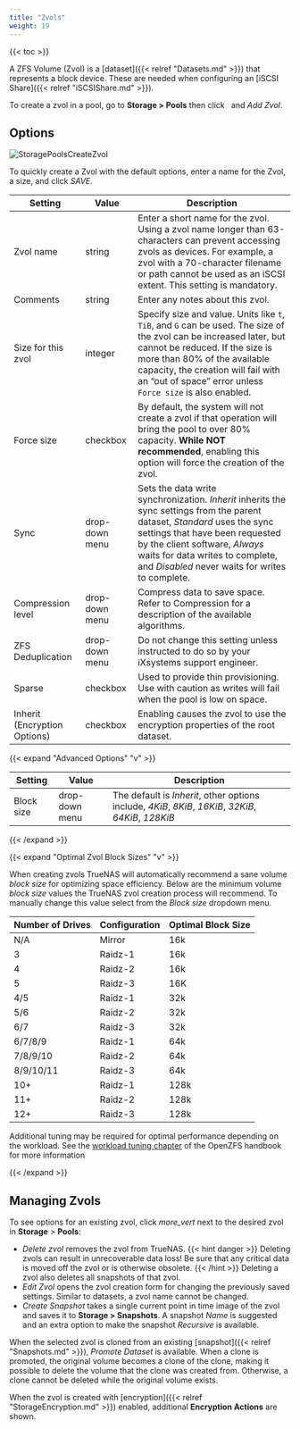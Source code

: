 ```yaml
---
title: "Zvols"
weight: 19
---
```


{{< toc >}}

A ZFS Volume (Zvol) is a [dataset]({{< relref "Datasets.md" >}}) that represents a block device.
These are needed when configuring an [iSCSI Share]({{< relref "iSCSIShare.md" >}}).

To create a zvol in a pool, go to **Storage > Pools** then click <i class="fa fa-ellipsis-v" aria-hidden="true" title="Options"></i>&nbsp; and *Add Zvol*.

## Options

![StoragePoolsCreateZvol](/images/CORE/12.0/StoragePoolsCreateZvol.jpg "Creating a new Zvol")

To quickly create a Zvol with the default options, enter a name for the Zvol, a size, and click *SAVE*.

| Setting | Value | Description |
|---------|-------|-------------|
| Zvol name | string | Enter a short name for the zvol. Using a zvol name longer than 63-characters can prevent accessing zvols as devices. For example, a zvol with a 70-character filename or path cannot be used as an iSCSI extent. This setting is mandatory. |
| Comments | string | Enter any notes about this zvol. |
| Size for this zvol | integer | Specify size and value. Units like `t`, `TiB`, and `G` can be used. The size of the zvol can be increased later, but cannot be reduced. If the size is more than 80% of the available capacity, the creation will fail with an “out of space” error unless `Force size` is also enabled. |
| Force size | checkbox | By default, the system will not create a zvol if that operation will bring the pool to over 80% capacity. **While NOT recommended**, enabling this option will force the creation of the zvol. |
| Sync | drop-down menu | Sets the data write synchronization. *Inherit* inherits the sync settings from the parent dataset, *Standard* uses the sync settings that have been requested by the client software, *Always* waits for data writes to complete, and *Disabled* never waits for writes to complete. |
| Compression level  | drop-down menu | Compress data to save space. Refer to Compression for a description of the available algorithms. |
| ZFS Deduplication | drop-down menu | Do not change this setting unless instructed to do so by your iXsystems support engineer. |
| Sparse | checkbox | Used to provide thin provisioning. Use with caution as writes will fail when the pool is low on space. |
| Inherit (Encryption Options) | checkbox | Enabling causes the zvol to use the encryption properties of the root dataset. |

{{< expand "Advanced Options" "v" >}}

| Setting | Value | Description |
|---------|-------|-------------|
| Block size | drop-down menu | The default is *Inherit*, other options include, *4KiB*, *8KiB*, *16KiB*, *32KiB*, *64KiB*, *128KiB* |

{{< /expand >}}

{{< expand "Optimal Zvol Block Sizes" "v" >}}

When creating zvols TrueNAS will automatically recommend a sane volume *block size* for optimizing space efficiency.  Below are the minimum volume *block size* values the TrueNAS zvol creation process will recommend. To manually change this value select from the *Block size* dropdown menu. 

| Number of Drives | Configuration | Optimal Block Size | 
|---------------|-------|-------|
|N/A|Mirror|16k
|3|Raidz-1|16k|
|4|Raidz-2|16k|
|5|Raidz-3|16K|
|4/5|Raidz-1|32k|
|5/6|Raidz-2|32k|
|6/7|Raidz-3|32k|
|6/7/8/9|Raidz-1|64k|
|7/8/9/10|Raidz-2|64k|
|8/9/10/11|Raidz-3|64k|
|10+|Raidz-1|128k|
|11+|Raidz-2|128k|
|12+|Raidz-3|128k|

Additional tuning may be required for optimal performance depending on the workload.  See the [workload tuning chapter](https://openzfs.github.io/openzfs-docs/Performance%20and%20Tuning/Workload%20Tuning.html) of the OpenZFS handbook for more information

{{< /expand >}}

## Managing Zvols

To see options for an existing zvol, click <i class="material-icons" aria-hidden="true" title="Options">more_vert</i> next to the desired zvol in **Storage** > **Pools**:

* *Delete zvol* removes the zvol from TrueNAS.
  {{< hint danger >}}
  Deleting zvols can result in unrecoverable data loss!
  Be sure that any critical data is moved off the zvol or is otherwise obsolete.
  {{< /hint >}}
  Deleting a zvol also deletes all snapshots of that zvol.
* *Edit Zvol* opens the zvol creation form for changing the previously saved settings.
  Similar to datasets, a zvol name cannot be changed.
* *Create Snapshot* takes a single current point in time image of the zvol and saves it to **Storage > Snapshots**.
  A snapshot *Name* is suggested and an extra option to make the snapshot *Recursive* is available.

When the selected zvol is cloned from an existing [snapshot]({{< relref "Snapshots.md" >}}), *Promote Dataset* is available.
When a clone is promoted, the original volume becomes a clone of the clone, making it possible to delete the volume that the clone was created from.
Otherwise, a clone cannot be deleted while the original volume exists.

When the zvol is created with [encryption]({{< relref "StorageEncryption.md" >}}) enabled, additional **Encryption Actions** are shown.
